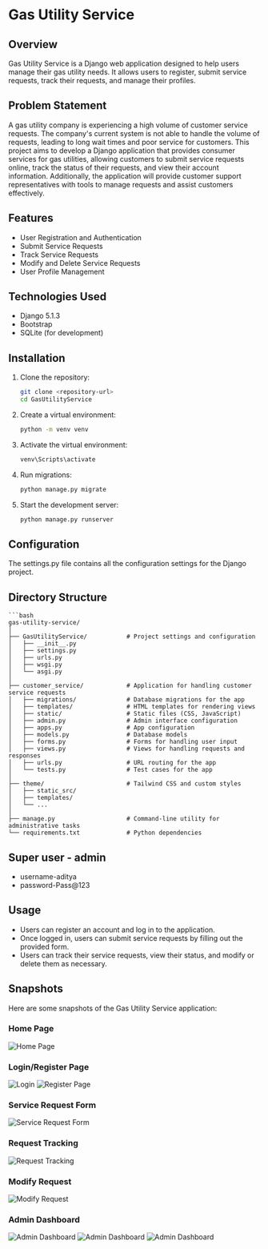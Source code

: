 # Gas Utility Service

## Overview

Gas Utility Service is a Django web application designed to help users manage their gas utility needs. It allows users to register, submit service requests, track their requests, and manage their profiles.

## Problem Statement

A gas utility company is experiencing a high volume of customer service requests. The company's current system is not able to handle the volume of requests, leading to long wait times and poor service for customers. This project aims to develop a Django application that provides consumer services for gas utilities, allowing customers to submit service requests online, track the status of their requests, and view their account information. Additionally, the application will provide customer support representatives with tools to manage requests and assist customers effectively.

## Features

- User Registration and Authentication
- Submit Service Requests
- Track Service Requests
- Modify and Delete Service Requests
- User Profile Management

## Technologies Used

- Django 5.1.3
- Bootstrap
- SQLite (for development)

## Installation

1. Clone the repository:
   ```bash
   git clone <repository-url>
   cd GasUtilityService
2. Create a virtual environment:
   ```bash
   python -m venv venv
3. Activate the virtual environment:
   ```bash
   venv\Scripts\activate
4. Run migrations:
   ```bash
   python manage.py migrate
5. Start the development server:
   ```bash
   python manage.py runserver

## Configuration

The settings.py file contains all the configuration settings for the Django project.

## Directory Structure
    ```bash
    gas-utility-service/
    │
    ├── GasUtilityService/           # Project settings and configuration
    │   ├── __init__.py
    │   ├── settings.py
    │   ├── urls.py
    │   ├── wsgi.py
    │   └── asgi.py
    │
    ├── customer_service/            # Application for handling customer service requests
    │   ├── migrations/              # Database migrations for the app
    │   ├── templates/               # HTML templates for rendering views
    │   ├── static/                  # Static files (CSS, JavaScript)
    │   ├── admin.py                 # Admin interface configuration
    │   ├── apps.py                  # App configuration
    │   ├── models.py                # Database models
    │   ├── forms.py                 # Forms for handling user input
    │   ├── views.py                 # Views for handling requests and responses
    │   ├── urls.py                  # URL routing for the app
    │   └── tests.py                 # Test cases for the app
    │
    ├── theme/                       # Tailwind CSS and custom styles
    │   ├── static_src/
    │   ├── templates/
    │   └── ...
    │
    ├── manage.py                    # Command-line utility for administrative tasks
    └── requirements.txt             # Python dependencies

## Super user - admin
- username-aditya
- password-Pass@123


## Usage
- Users can register an account and log in to the application.
- Once logged in, users can submit service requests by filling out the provided form.
- Users can track their service requests, view their status, and modify or delete them as necessary.

## Snapshots
Here are some snapshots of the Gas Utility Service application:

### Home Page
![Home Page](https://github.com/user-attachments/assets/d64987e6-b34b-4afb-845f-0c1b0762ca4e)

### Login/Register Page
![Login](https://github.com/user-attachments/assets/112b346e-7362-4fd8-bcce-697fe0083dda)
![Register Page](https://github.com/user-attachments/assets/14ad17d5-69ab-486c-95fd-4d7d97a0a5e9)

### Service Request Form
![Service Request Form](https://github.com/user-attachments/assets/02adc25c-a9c5-463d-8ea1-14faf0135f53)

### Request Tracking
![Request Tracking](https://github.com/user-attachments/assets/bc7f008c-eb0d-4fdc-b9b3-96189a2561fa)

### Modify Request
![Modify Request](https://github.com/user-attachments/assets/5e46106b-57c0-4c12-82a6-f4d8ab7d0e02)

### Admin Dashboard
![Admin Dashboard](https://github.com/user-attachments/assets/3e4261ba-2b99-490f-a573-fdc188054192)
![Admin Dashboard](https://github.com/user-attachments/assets/d0c6427e-fe5e-453c-8bf4-22d722e2a9f1)
![Admin Dashboard](https://github.com/user-attachments/assets/eb8821b5-bab8-4312-b9d3-15fa8c4e63ef)


